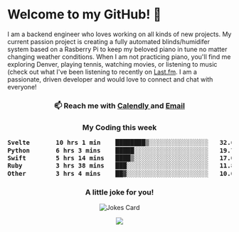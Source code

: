 <h1> Welcome to my GitHub! 👋 </h1>


  I am a backend engineer who loves working on all kinds of new projects. My current passion project is creating a fully automated blinds/humidifer system based on a Rasberry Pi to keep my beloved piano in tune no matter changing weather conditions. When I am not practicing piano, you'll find me exploring Denver, playing tennis, watching movies, or listening to music (check out what I've been listening to recently on [Last.fm](https://www.last.fm/user/mballa000). I am a passionate, driven developer and would love to connect and chat with everyone!

<h3 align = "center"> 📫 Reach me with <a href = "https://calendly.com/msbrandt00/30min"> Calendly </a> and <a href="mailto:msbrandt00@gmail.com">Email</a> 
 </h3>


 
<div align = "center"
[![Anurag's GitHub stats](https://github-readme-stats.vercel.app/api?username=mbrandt00)](https://github.com/anuraghazra/github-readme-stats)
          </div>
<h3 align="center">
  My Coding this week
<!--START_SECTION:waka-->

```txt
Svelte       10 hrs 1 min    ████████▒░░░░░░░░░░░░░░░░   32.68 %
Python       6 hrs 3 mins    █████░░░░░░░░░░░░░░░░░░░░   19.72 %
Swift        5 hrs 14 mins   ████▒░░░░░░░░░░░░░░░░░░░░   17.07 %
Ruby         3 hrs 38 mins   ███░░░░░░░░░░░░░░░░░░░░░░   11.85 %
Other        3 hrs 4 mins    ██▓░░░░░░░░░░░░░░░░░░░░░░   10.03 %
```

<!--END_SECTION:waka-->

### A little joke for you!

![Jokes Card](https://readme-jokes.vercel.app/api?hideBorder)

<a href="https://www.linkedin.com/in/mbrandt00/"><img src="https://img.shields.io/badge/linkedin-%230077B5.svg?&style=for-the-badge&logo=linkedin&logoColor=white" /></a>
